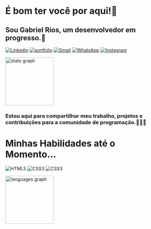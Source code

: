 # É bom ter você por aqui!🎯
## Sou Gabriel Rios, um desenvolvedor em progresso.🚀
[![Linkedin](https://img.shields.io/badge/LinkedIn-0077B5?style=for-the-badge&logo=linkedin&logoColor=white)](https://linkedin.com/in/biel1895) [![portfolio](https://img.shields.io/badge/my_portfolio-000?style=for-the-badge&logo=ko-fi&logoColor=white)](https://biel1895.tech/) [![Gmail](https://img.shields.io/badge/Gmail-D14836?style=for-the-badge&logo=gmail&logoColor=white)](mailto:gabrielmlrrios@gmail.com) [![WhatsApp](https://img.shields.io/badge/WhatsApp-25D366?style=for-the-badge&logo=whatsapp&logoColor=white)](https://wa.me/message/CMOODOJB3AMDJ1) [![Instagram](https://img.shields.io/badge/Instagram-E4405F?style=for-the-badge&logo=instagram&logoColor=white)](https://instagram.com/biel1895?igshid=NzZlODBkYWE4Ng==)
<div align="baseline">
  <img src="https://github-readme-stats.vercel.app/api?username=biel1895&hide_title=false&hide_rank=false&show_icons=true&include_all_commits=true&count_private=true&disable_animations=false&theme=aura_dark&locale=pt-br&hide_border=true&order=1" height="150" alt="stats graph"  />
  </div>
  
### Estou aqui para compartilhar meu trabalho, projetos e contribuições para a comunidade de programação.👨🏼‍💻

# Minhas Habilidades até o Momento...
![HTML5](https://img.shields.io/badge/HTML5-E34F26?style=for-the-badge&logo=html5&logoColor=white) ![CSS3](https://img.shields.io/badge/CSS3-1572B6?style=for-the-badge&logo=css3&logoColor=white) ![CSS3](https://img.shields.io/badge/JavaScript-F7DF1E?style=for-the-badge&logo=javascript&logoColor=black)
<div align="baseline">
  <img src="https://github-readme-stats.vercel.app/api/top-langs?username=biel1895&locale=pt-br&hide_title=false&layout=compact&card_width=320&langs_count=5&theme=aura_dark&hide_border=true&order=2" height="150" alt="languages graph"  />
</div>

###
